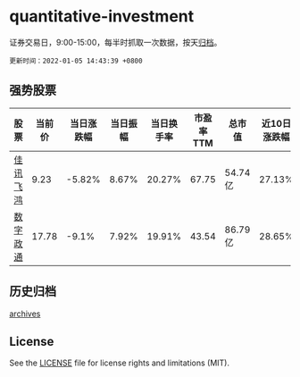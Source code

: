# quantitative-investment

证券交易日，9:00-15:00，每半时抓取一次数据，按天[归档](archives)。

`更新时间：2022-01-05 14:43:39 +0800`

## 强势股票

|股票|当前价|当日涨跌幅|当日振幅|当日换手率|市盈率TTM|总市值|近10日涨跌幅|
|----|----|----|----|----|----|----|----|
|[佳讯飞鸿](https://xueqiu.com/S/SZ300213)|9.23|-5.82%|8.67%|20.27%|67.75|54.74亿|27.13%|
|[数字政通](https://xueqiu.com/S/SZ300075)|17.78|-9.1%|7.92%|19.91%|43.54|86.79亿|28.65%|

## 历史归档

[archives](archives)

## License

See the [LICENSE](LICENSE) file for license rights and limitations (MIT).